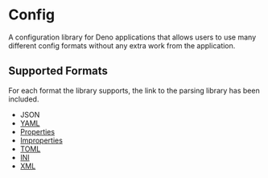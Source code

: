 # Config

A configuration library for Deno applications that allows users to use many different config formats without any extra work from the application.

## Supported Formats

For each format the library supports, the link to the parsing library has been included.

- JSON
- [YAML]()
- [Properties](https://deno.land/x/properties)
- [Improperties](https://deno.land/x/improperties)
- [TOML]()
- [INI](https://deno.land/x/ini)
- [XML]()
